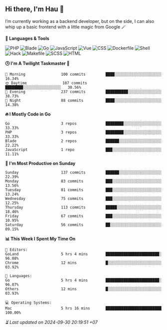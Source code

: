 ## Hi there, I'm Hau 👋
I’m currently working as a backend developer, but on the side, I can also whip up a basic frontend with a little magic from Google 🪄

<!--START_SECTION:readme-stats-->
**💬 Languages & Tools**

![PHP](https://img.shields.io/badge/PHP-65.57%25-4F5D95?&logo=PHP&labelColor=151b23)
![Blade](https://img.shields.io/badge/Blade-26.47%25-f7523f?&logo=Blade&labelColor=151b23)
![Go](https://img.shields.io/badge/Go-03.67%25-00ADD8?&logo=Go&labelColor=151b23)
![JavaScript](https://img.shields.io/badge/JavaScript-02.41%25-f1e05a?&logo=JavaScript&labelColor=151b23)
![Vue](https://img.shields.io/badge/Vue-01.22%25-41b883?&logo=Vue&labelColor=151b23)
![CSS](https://img.shields.io/badge/CSS-00.29%25-563d7c?&logo=CSS&labelColor=151b23)
![Dockerfile](https://img.shields.io/badge/Dockerfile-00.12%25-384d54?&logo=Dockerfile&labelColor=151b23)
![Shell](https://img.shields.io/badge/Shell-00.09%25-89e051?&logo=Shell&labelColor=151b23)
![Hack](https://img.shields.io/badge/Hack-00.07%25-878787?&logo=Hack&labelColor=151b23)
![Makefile](https://img.shields.io/badge/Makefile-00.04%25-427819?&logo=Makefile&labelColor=151b23)
![SCSS](https://img.shields.io/badge/SCSS-00.02%25-c6538c?&logo=SCSS&labelColor=151b23)
![HTML](https://img.shields.io/badge/HTML-00.02%25-e34c26?&logo=HTML&labelColor=151b23)


**🕒 I'm A Twilight Taskmaster 🌆**

```text
🌅 Morning                100 commits         ████░░░░░░░░░░░░░░░░░░░░░   16.34%
🌞 Daytime                187 commits         ████████░░░░░░░░░░░░░░░░░   30.56%
🌆 Evening                237 commits         ██████████░░░░░░░░░░░░░░░   38.73%
🌙 Night                  88 commits          ████░░░░░░░░░░░░░░░░░░░░░   14.38%
```

**🔥 I Mostly Code in Go**

```text
Go                       3 repos             ████████░░░░░░░░░░░░░░░░░   33.33%
PHP                      3 repos             ████████░░░░░░░░░░░░░░░░░   33.33%
Blade                    2 repos             ██████░░░░░░░░░░░░░░░░░░░   22.22%
JavaScript               1 repo              ███░░░░░░░░░░░░░░░░░░░░░░   11.11%
```

**📅 I'm Most Productive on Sunday**

```text
Sunday                   137 commits         ██████░░░░░░░░░░░░░░░░░░░   22.39%
Monday                   83 commits          ███░░░░░░░░░░░░░░░░░░░░░░   13.56%
Tuesday                  81 commits          ███░░░░░░░░░░░░░░░░░░░░░░   13.24%
Wednesday                75 commits          ███░░░░░░░░░░░░░░░░░░░░░░   12.25%
Thursday                 113 commits         █████░░░░░░░░░░░░░░░░░░░░   18.46%
Friday                   67 commits          ███░░░░░░░░░░░░░░░░░░░░░░   10.95%
Saturday                 56 commits          ██░░░░░░░░░░░░░░░░░░░░░░░   09.15%
```

**📊 This Week I Spent My Time On**

```text
📝 Editors:
GoLand                   5 hrs 4 mins        ████████████████████████░   96.08%
Chrome                   12 mins             █░░░░░░░░░░░░░░░░░░░░░░░░   03.92%

💬 Languages:
Go                       5 hrs 4 mins        ████████████████████████░   96.07%
Others                   12 mins             █░░░░░░░░░░░░░░░░░░░░░░░░   03.93%

💻 Operating Systems:
Mac                      5 hrs 16 mins       █████████████████████████   100.00%
```



*⏳ Last updated on 2024-09-30 20:19:51 +07*
<!--END_SECTION:readme-stats-->
